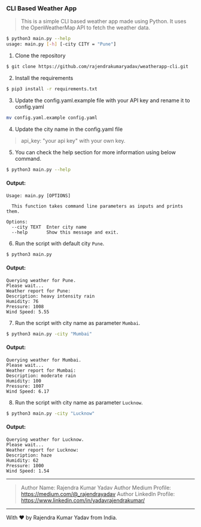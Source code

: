### CLI Based Weather App

> This is a simple CLI based weather app made using Python. It uses the OpenWeatherMap API to fetch the weather data.

```bash
$ python3 main.py --help
usage: main.py [-h] [-city CITY = "Pune"] 
```

1. Clone the repository

```bash
$ git clone https://github.com/rajendrakumaryadav/weatherapp-cli.git
```

2. Install the requirements

```bash
$ pip3 install -r requirements.txt
```

3. Update the config.yaml.example file with your API key and rename it to config.yaml

```bash
mv config.yaml.example config.yaml
```

4. Update the city name in the config.yaml file

> api_key: "your api key" with your own key.

5. You can check the help section for more information using below command.

```bash
$ python3 main.py --help
```

#### Output:

```text
Usage: main.py [OPTIONS]

  This function takes command line parameters as inputs and prints them.

Options:
  --city TEXT  Enter city name
  --help       Show this message and exit.
```

6. Run the script with default city `Pune`.

```bash
$ python3 main.py 
```

#### Output:

```text
Querying weather for Pune.
Please wait...
Weather report for Pune:
Description: heavy intensity rain
Humidity: 76
Pressure: 1008
Wind Speed: 5.55
```

7. Run the script with city name as parameter `Mumbai`.

```bash
$ python3 main.py -city "Mumbai"
```

#### Output:

```text
Querying weather for Mumbai.
Please wait...
Weather report for Mumbai:
Description: moderate rain
Humidity: 100
Pressure: 1007
Wind Speed: 6.17
```

8. Run the script with city name as parameter `Lucknow`.

```bash
$ python3 main.py -city "Lucknow"
```

#### Output:

```text
Querying weather for Lucknow.
Please wait...
Weather report for Lucknow:
Description: haze
Humidity: 62
Pressure: 1000
Wind Speed: 1.54
```

---
> Author Name: Rajendra Kumar Yadav
> Author Medium Profile: https://medium.com/@_rajendrayadav
> Author LinkedIn Profile: https://www.linkedin.com/in/yadavrajendrakumar/
---
With :heart: by Rajendra Kumar Yadav from India.